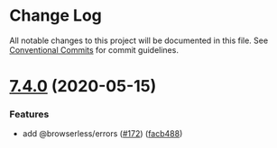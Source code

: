 # Change Log

All notable changes to this project will be documented in this file.
See [Conventional Commits](https://conventionalcommits.org) for commit guidelines.

# [7.4.0](https://github.com/kikobeats/browserless/tree/master/packages/errors/compare/v7.3.0...v7.4.0) (2020-05-15)


### Features

* add @browserless/errors ([#172](https://github.com/kikobeats/browserless/tree/master/packages/errors/issues/172)) ([facb488](https://github.com/kikobeats/browserless/tree/master/packages/errors/commit/facb488ed357122b9086a70be99ca0486f9df6ed))
